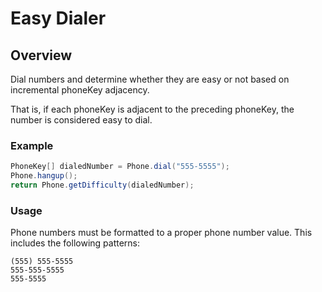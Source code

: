 # Easy Dialer

## Overview
Dial numbers and determine whether they are easy or not based on incremental phoneKey adjacency.

That is, if each phoneKey is adjacent to the preceding phoneKey, the number is considered easy to dial.

### Example

```java
PhoneKey[] dialedNumber = Phone.dial("555-5555");
Phone.hangup();
return Phone.getDifficulty(dialedNumber);
```

### Usage
Phone numbers must be formatted to a proper phone number value. This includes the following patterns:

```
(555) 555-5555
555-555-5555
555-5555
```